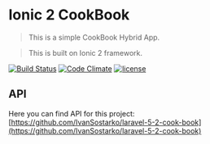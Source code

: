 # Ionic 2 CookBook
> This is a simple CookBook Hybrid App.

> This is built on Ionic 2 framework.

[![Build Status](https://travis-ci.org/IvanSostarko/ionic2-cookbook.svg?branch=master)](https://travis-ci.org/IvanSostarko/ionic2-cookbook)
[![Code Climate](https://codeclimate.com/github/IvanSostarko/ionic2-cookbook/badges/gpa.svg)](https://codeclimate.com/github/IvanSostarko/ionic2-cookbook)
[![license](https://img.shields.io/github/license/mashape/apistatus.svg?maxAge=2592000)](https://github.com/IvanSostarko/ionic2-cookbook/blob/master/LICENSE)

## API
Here you can find API for this project: [https://github.com/IvanSostarko/laravel-5-2-cook-book](https://github.com/IvanSostarko/laravel-5-2-cook-book)
